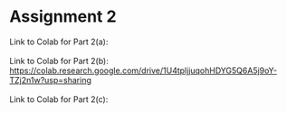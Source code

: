 # Assignment 2
Link to Colab for Part 2(a): 
<br><br>
Link to Colab for Part 2(b): https://colab.research.google.com/drive/1U4tpljjuqohHDYG5Q6A5j9oY-TZj2n1w?usp=sharing
<br><br>
Link to Colab for Part 2(c): 
